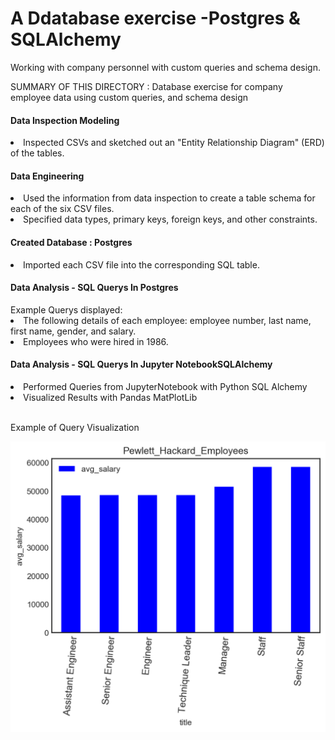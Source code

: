 
<h1> A Ddatabase exercise -Postgres & SQLAlchemy </h1>
Working with company personnel with custom queries and schema design. 

SUMMARY OF THIS DIRECTORY : 
Database exercise for company employee data using custom queries, and schema design

<h4> Data Inspection Modeling </h4>
<li> Inspected CSVs and sketched out an "Entity Relationship Diagram" (ERD) of the tables. </li> 

<h4> Data Engineering </h4>
<li> Used the information from data inspection to create a table schema for each of the six CSV files.</li>  
<li> Specified data types, primary keys, foreign keys, and other constraints. </li> 

<h4> Created Database : Postgres </h4>
<li>Imported each CSV file into the corresponding SQL table. </li> 

<h4> Data Analysis - SQL Querys In Postgres </h4>
Example Querys displayed:
<li>The following details of each employee: employee number, last name, first name, gender, and salary. </li> 
<li>Employees who were hired in 1986. </li> 

<h4> Data Analysis - SQL Querys In Jupyter NotebookSQLAlchemy </h4>
<li>Performed Queries from JupyterNotebook with Python SQL Alchemy  </li> 
<li>Visualized Results with Pandas MatPlotLib  </li> 

<br>
<p> Example of Query Visualization </p>
<img src="https://github.com/BrandinO771/sql-challenge/blob/master/EmployeeSQL/pandas_diagrams/BS__PewLett_Avg_Sal.png">

